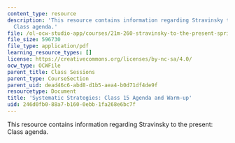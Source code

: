 ```yaml
---
content_type: resource
description: 'This resource contains information regarding Stravinsky to the present:
  Class agenda.'
file: /ol-ocw-studio-app/courses/21m-260-stravinsky-to-the-present-spring-2016/246d0fb088a7b1600ebb1fa268e6bc7f_MIT21M_260S16_class15.pdf
file_size: 596730
file_type: application/pdf
learning_resource_types: []
license: https://creativecommons.org/licenses/by-nc-sa/4.0/
ocw_type: OCWFile
parent_title: Class Sessions
parent_type: CourseSection
parent_uid: dead46c6-abd8-d1b5-aea4-b0d71df4de9f
resourcetype: Document
title: 'Systematic Strategies: Class 15 Agenda and Warm-up'
uid: 246d0fb0-88a7-b160-0ebb-1fa268e6bc7f
---
```

This resource contains information regarding Stravinsky to the present: Class agenda.